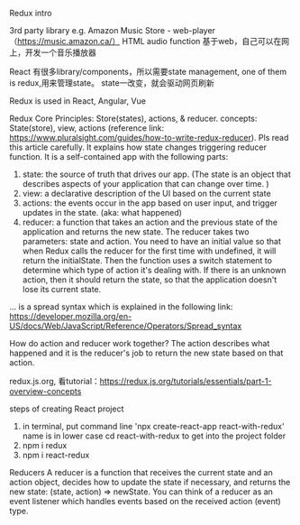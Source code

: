 Redux intro

3rd party library
e.g. Amazon Music Store - web-player（https://music.amazon.ca/）
HTML audio function
基于web，自己可以在网上，开发一个音乐播放器

React 有很多library/components，所以需要state management, one of them is redux,用来管理state。
state一改变，就会驱动网页刷新

Redux is used in React, Angular, Vue

Redux Core Principles: Store(states), actions, & reducer.
concepts: State(store), view, actions
(reference link: https://www.pluralsight.com/guides/how-to-write-redux-reducer). Pls read this article carefully.
It explains how state changes triggering reducer function.
It is a self-contained app with the following parts:
1. state: the source of truth that drives our app. 
          (The state is an object that describes aspects of your application that can change over time. )
2. view: a declarative description of the UI based on the current state
3. actions: the events occur in the app based on user input, and trigger updates in the state. (aka: what happened)
4. reducer: a function that takes an action and the previous state of the application and returns the new state. 
   The reducer takes two parameters: state and action. You need to have an initial value so that when Redux calls the reducer for the first time with undefined, it will return the initialState. Then the function uses a switch statement to determine which type of action it's dealing with. If there is an unknown action, then it should return the state, so that the application doesn't lose its current state.

... is a spread syntax which is explained in the following link:
https://developer.mozilla.org/en-US/docs/Web/JavaScript/Reference/Operators/Spread_syntax

How do action and reducer work together? 
The action describes what happened and it is the reducer's job to return the new state based on that action.


redux.js.org, 看tutorial：https://redux.js.org/tutorials/essentials/part-1-overview-concepts

steps of creating React project
1. in terminal, put command line 'npx create-react-app react-with-redux'     name is in lower case
    cd react-with-redux to get into the project folder
2. npm i redux
3. npm i react-redux




Reducers
A reducer is a function that receives the current state and an action object, decides how to update the state if necessary, and returns the new state: (state, action) => newState. You can think of a reducer as an event listener which handles events based on the received action (event) type.

